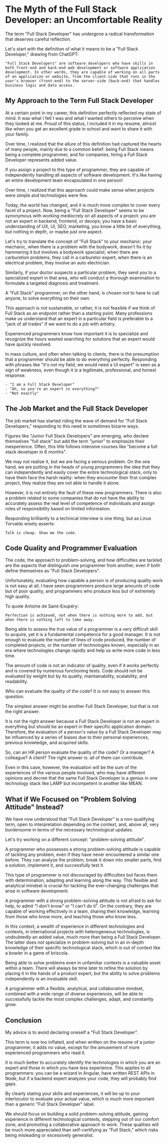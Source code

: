 # The Myth of the Full Stack Developer: an Uncomfortable Reality

The term "Full Stack Developer" has undergone a radical transformation that deserves careful reflection.

Let's start with the definition of what it means to be a "Full Stack Developer," drawing from ChatGPT:

```text
"Full Stack Developers" are software developers who have skills in both front-end and back-end web development or software application development. In other words, they are capable of working on all parts of an application or website, from the client-side that runs in the user's browser (front-end) to the server-side (back-end) that handles business logic and data access.
```

## My Approach to the Term Full Stack Developer

At a certain point in my career, this definition perfectly reflected my state of mind. It was what I felt I was and what I wanted others to perceive when they looked at me. Proud of this status, I included it in my resume, almost like when you get an excellent grade in school and want to share it with your family.

Over time, I realized that the allure of this definition had captured the hearts of many people, mainly due to a common belief: being Full Stack means being a complete programmer, and for companies, hiring a Full Stack Developer represents added value.

If you assign a project to this type of programmer, they are capable of independently handling all aspects of software development. It's like having an entire development team encapsulated in one person!

Over time, I realized that this approach could make sense when projects were simple and technologies were few.

Today, the world has changed, and it is much more complex to cover every facet of a project. Now, being a "Full Stack Developer" seems to be synonymous with working mediocrely on all aspects of a project: you are not an expert in backend, frontend, or devops; you have a basic understanding of UX, UI, SEO, marketing, you know a little bit of everything, but nothing in depth, or maybe just one aspect.

Let's try to translate the concept of "Full Stack" to your mechanic: your mechanic, when there is a problem with the bodywork, doesn't fix it by hammering it but involves a bodywork specialist; when there are carburetion problems, they call in a carburetor expert; when there is an electrical problem, they involve an auto electrician.

Similarly, if your doctor suspects a particular problem, they send you to a specialized expert in that area, who will conduct a thorough examination to formulate a targeted diagnosis and treatment.

A "Full Stack" programmer, on the other hand, is chosen not to have to call anyone, to solve everything on their own.

This approach is not sustainable, or rather, it is not feasible if we think of Full Stack as an endpoint rather than a starting point. Many professions make us understand that an expert in a particular field is preferable to a "jack of all trades" if we want to do a job with artistry.

Experienced programmers know how important it is to specialize and recognize the hours wasted searching for solutions that an expert would have quickly resolved.

In mass culture, and often when talking to clients, there is the presumption that a programmer should be able to do everything perfectly.
Responding with phrases like "it's not my field, we would need a UI expert" is seen as a sign of weakness, even though it is a legitimate, professional, and honest response.

```text
- "I am a Full Stack Developer"
- "Ah, so you're an expert in everything?"
- "Not exactly"
```

## The Job Market and the Full Stack Developer

The job market has started riding the wave of demand for "Full Stack Developers," responding to this need in sometimes bizarre ways.

Figures like "Junior Full Stack Developers" are emerging, who declare themselves "full stack" but add the term "junior" to emphasize their inexperience. Often, this title follows intensive courses like "become a full stack developer in 6 months".

We may not realize it, but we are facing a serious problem. On the one hand, we are putting in the heads of young programmers the idea that they can independently and easily cover the entire technological stack, only to have them face the harsh reality: when they encounter their first complex project, they realize they are not able to handle it alone.

However, it is not entirely the fault of these new programmers. There is also a problem related to some companies that do not have the ability to accurately assess the real level of competence of individuals and assign roles of responsibility based on limited information.

Responding brilliantly to a technical interview is one thing, but as Linus Torvalds wisely asserts:

```text
Talk is cheap. Show me the code.
```

## Code Quality and Programmer Evaluation

The code, the approach to problem-solving, and how difficulties are tackled are the aspects that distinguish one programmer from another, even if both define themselves as "Full Stack Developers".

Unfortunately, evaluating how capable a person is of producing quality work is not easy at all. I have seen programmers produce large amounts of code but of poor quality, and programmers who produce less but of extremely high quality.

To quote Antoine de Saint-Exupéry:

```text
Perfection is achieved, not when there is nothing more to add, but when there is nothing left to take away.
```

Being able to assess the true value of a programmer is a very difficult skill to acquire, yet it is a fundamental competence for a good manager. It is not enough to evaluate the number of lines of code produced, the number of completed projects, or the number of technologies known, especially in an era where technologies change rapidly and help us write more code in less time.

The amount of code is not an indicator of quality, even if it works perfectly and is covered by numerous functioning tests. Code should not be evaluated by weight but by its quality, maintainability, scalability, and readability.

Who can evaluate the quality of the code? It is not easy to answer this question.

The simplest answer might be another Full Stack Developer, but that is not the right answer.

It is not the right answer because a Full Stack Developer is not an expert in everything but should be an expert in their specific application domain. Therefore, the evaluation of a person's value by a Full Stack Developer may be influenced by a series of biases due to their personal experiences, previous knowledge, and acquired skills.

So, can an HR person evaluate the quality of the code? Or a manager? A colleague? A client? The right answer is: all of them can contribute.

Even in this case, however, the evaluation will be the sum of the experiences of the various people involved, who may have different opinions and decree that the same Full Stack Developer is a genius in one technology stack like LAMP but incompetent in another like MEAN.

## What if We Focused on "Problem Solving Attitude" Instead?

We have now understood that "Full Stack Developer" is a non-qualifying term, open to interpretation depending on the context, and, above all, very burdensome in terms of the necessary technological updates.

Let's try working on a different concept: "problem-solving attitude".

A programmer who possesses a strong problem-solving attitude is capable of tackling any problem, even if they have never encountered a similar one before. They can analyze the problem, break it down into smaller parts, find a solution, implement it, and successfully test it.

This type of programmer is not discouraged by difficulties but faces them with determination, adapting and learning along the way. This flexible and analytical mindset is crucial for tackling the ever-changing challenges that arise in software development.

A programmer with a strong problem-solving attitude is not afraid to ask for help, to admit "I don't know" or "I can't do it". On the contrary, they are capable of working effectively in a team, sharing their knowledge, learning from those who know more, and teaching those who know less.

In this context, a wealth of experience in different technologies and contexts, in international projects with heterogeneous technologies, is undoubtedly an added value, much more than being a Full Stack Developer. The latter does not specialize in problem-solving but in an in-depth knowledge of their specific technological stack, which is out of context like a bowler in a game of briscola.

Being able to solve problems even in unfamiliar contexts is a valuable asset within a team. There will always be time later to refine the solution by placing it in the hands of a product expert, but the ability to solve problems independently is an invaluable skill.

A programmer with a flexible, analytical, and collaborative mindset, combined with a wide range of diverse experiences, will be able to successfully tackle the most complex challenges, adapt, and constantly grow.

## Conclusion

My advice is to avoid declaring oneself a "Full Stack Developer".

This term is now too inflated, and when written on the resume of a junior programmer, it adds no value, except for the amusement of more experienced programmers who read it.

It is much better to accurately identify the technologies in which you are an expert and those in which you have less experience. This applies to all programmers: you can be a wizard in Angular, have written REST APIs in Node, but if a backend expert analyzes your code, they will probably find gaps.

By clearly stating your skills and experiences, it will be up to your interlocutor to evaluate your actual value, which is much more important than a generic "Full Stack Developer" label.

We should focus on building a solid problem-solving attitude, gaining experience in different technological contexts, stepping out of our comfort zone, and promoting a collaborative approach to work. These qualities will be much more appreciated than self-certifying as "Full Stack," which risks being misleading or excessively generalist.

